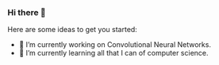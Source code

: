 ### Hi there 👋

<!--
**JoseCarTorBel/JoseCarTorBel** is a ✨ _special_ ✨ repository because its `README.md` (this file) appears on your GitHub profile.
-->

Here are some ideas to get you started:

- 🔭 I’m currently working on Convolutional Neural Networks.
- 🌱 I’m currently learning all that I can of computer science.
